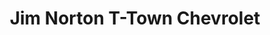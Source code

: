 ---
title: "Jim Norton T-Town Chevrolet"
url: /tulsa/jim-norton-t-town-chevrolet-east-skelly-drive-south/
shop: car
---